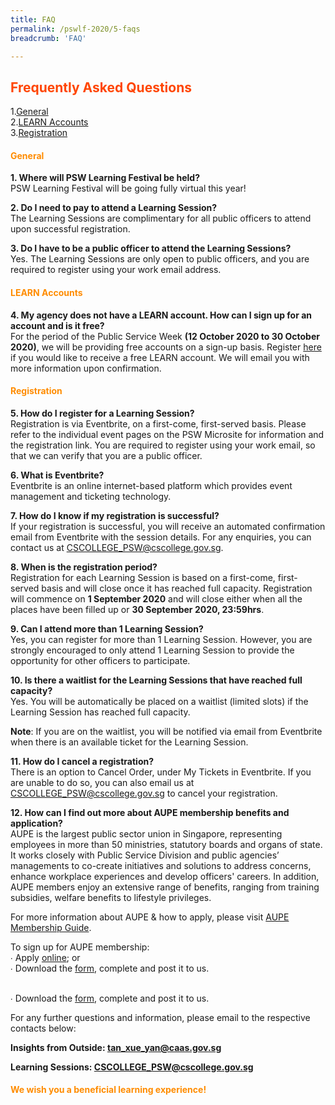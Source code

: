 ```yaml
---
title: FAQ
permalink: /pswlf-2020/5-faqs
breadcrumb: 'FAQ'

---
```


## <font color="orangered"> Frequently Asked Questions</font>
1.[General](#general)<br>
2.[LEARN Accounts](#learn)<br>
3.[Registration](#registration)<br>

#### <font color="darkorange"><b>General</b></font> <a name="general"></a>
 
<b>1. Where will PSW Learning Festival be held?</b>
<br>PSW Learning Festival will be going fully virtual this year!

<b>2. Do I need to pay to attend a Learning Session?</b>
<br>The Learning Sessions are complimentary for all public officers to attend upon successful registration.

<b>3. Do I have to be a public officer to attend the Learning Sessions?</b>
<br>Yes. The Learning Sessions are only open to public officers, and you are required to register using your work email address. 

#### <font color="darkorange"><b>LEARN Accounts</b></font> <a name="learn"></a>

<b>4. My agency does not have a LEARN account. How can I sign up for an account and is it free?</b> 
<br>For the period of the Public Service Week **(12 October 2020 to 30 October 2020)**, we will be providing free accounts on a sign-up basis. Register <a href="https://go.gov.sg/lv4xad">here</a> if you would like to receive a free LEARN account. We will email you with more information upon confirmation. 

#### <font color="darkorange"><b>Registration</b></font> <a name="registration"></a>
<b>5. How do I register for a Learning Session?</b>
<br>Registration is via Eventbrite, on a first-come, first-served basis. Please refer to the individual event pages on the PSW Microsite for information and the registration link. You are required to register using your work email, so that we can verify that you are a public officer.

<b>6. What is Eventbrite?</b>
<br>Eventbrite is an online internet-based platform which provides event management and ticketing technology.

<b>7. How do I know if my registration is successful?</b>
<br>If your registration is successful, you will receive an automated confirmation email from Eventbrite with the session details. For any enquiries, you can contact us at <a href="mailto:CSCOLLEGE_PSW@cscollege.gov.sg">CSCOLLEGE_PSW@cscollege.gov.sg</a>. 

<b>8. When is the registration period?</b>
<br>Registration for each Learning Session is based on a first-come, first-served basis and will close once it has reached full capacity.
Registration will commence on **1 September 2020** and will close either when all the places have been filled up or **30 September 2020, 23:59hrs**.
 
<b>9. Can I attend more than 1 Learning Session?</b>
<br>Yes, you can register for more than 1 Learning Session. However, you are strongly encouraged to only attend 1 Learning Session to provide the opportunity for other officers to participate.

<b>10. Is there a waitlist for the Learning Sessions that have reached full capacity?</b>
<br>Yes. You will be automatically be placed on a waitlist (limited slots) if the Learning Session has reached full capacity. 

**Note**: If you are on the waitlist, you will be notified via email from Eventbrite when there is an available ticket for the Learning Session.

<b>11. How do I cancel a registration?</b>
<br>There is an option to Cancel Order, under My Tickets in Eventbrite. If you are unable to do so, you can also email us at <a href="mailto:CSCOLLEGE_PSW@cscollege.gov.sg">CSCOLLEGE_PSW@cscollege.gov.sg</a> to cancel your registration.

<b>12. How can I find out more about AUPE membership benefits and application?</b>
<br>AUPE is the largest public sector union in Singapore, representing employees in more than 50 ministries, statutory boards and organs of state. It works closely with Public Service Division and public agencies’ managements to co-create initiatives and solutions to address concerns, enhance workplace experiences and develop officers' careers. In addition, AUPE members enjoy an extensive range of benefits, ranging from training subsidies, welfare benefits to lifestyle privileges.

For more information about AUPE & how to apply, please visit <a href="http://bit.ly/aupe-mshipguide">AUPE Membership Guide</a>.

To sign up for AUPE membership:
 <br>∙ Apply <a href="https://www.ntuc.org.sg/wps/portal/aupe/home/signupform">online</a>; or
 <br>∙ Download the <a href="http://bit.ly/mshipform">form</a>, complete and post it to us.
 
 <br>∙ Download the <a href="bit.ly/mshipform">form</a>, complete and post it to us.

For any further questions and information, please email to the respective contacts below:

**Insights from Outside: <a href="tan_xue_yan@caas.gov.sg">tan_xue_yan@caas.gov.sg</a>**

**Learning Sessions:  <a href="mailto:CSCOLLEGE_PSW@cscollege.gov.sg">CSCOLLEGE_PSW@cscollege.gov.sg</a>**


#### <font color="darkorange"><b>We wish you a beneficial learning experience!</b></font>

 
  
  
  
